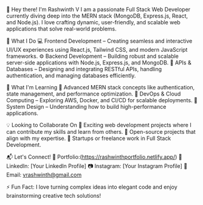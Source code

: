
👋 Hey there! I'm Rashwinth V
I am a passionate Full Stack Web Developer currently diving deep into the MERN stack (MongoDB, Express.js, React, and Node.js). I love crafting dynamic, user-friendly, and scalable web applications that solve real-world problems.

🚀 What I Do
💻 Frontend Development – Creating seamless and interactive UI/UX experiences using React.js, Tailwind CSS, and modern JavaScript frameworks.
⚙️ Backend Development – Building robust and scalable server-side applications with Node.js, Express.js, and MongoDB.
📡 APIs & Databases – Designing and integrating RESTful APIs, handling authentication, and managing databases efficiently.

🌱 What I'm Learning
🔹 Advanced MERN stack concepts like authentication, state management, and performance optimization.
🔹 DevOps & Cloud Computing – Exploring AWS, Docker, and CI/CD for scalable deployments.
🔹 System Design – Understanding how to build high-performance applications.

💡 Looking to Collaborate On
🚀 Exciting web development projects where I can contribute my skills and learn from others.
📌 Open-source projects that align with my expertise.
🎯 Startups or freelance work in Full Stack Development.

📬 Let's Connect!
🔗 Portfolio:(https://rashwinthportfolio.netlify.app/)
💼 LinkedIn: [Your LinkedIn Profile]
📷 Instagram: [Your Instagram Profile]
📧 Email: vrashwinth@gmail.com

⚡ Fun Fact: I love turning complex ideas into elegant code and enjoy brainstorming creative tech solutions!
